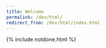 ```yaml
---
title: Welcome
permalink: /dev/html/
redirect_from: /dev/html/index.html
---
```

{% include notdone.html %}